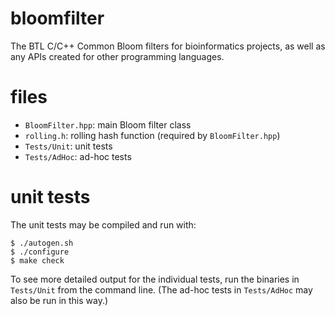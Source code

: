 # bloomfilter
The BTL C/C++ Common Bloom filters for bioinformatics projects, as well as any APIs created for other programming languages.

# files

* `BloomFilter.hpp`: main Bloom filter class
* `rolling.h`: rolling hash function (required by `BloomFilter.hpp`)
* `Tests/Unit`: unit tests
* `Tests/AdHoc`: ad-hoc tests

# unit tests

The unit tests may be compiled and run with:

	$ ./autogen.sh
	$ ./configure
	$ make check

To see more detailed output for the individual tests, run the binaries in `Tests/Unit` from the command line. (The ad-hoc tests in `Tests/AdHoc` may also be run in this way.)
